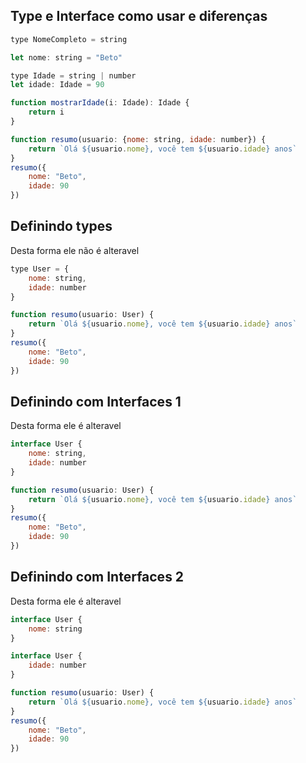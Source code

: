## Type e Interface como usar e diferenças

```js
type NomeCompleto = string
```

```js
let nome: string = "Beto"
```

```js
type Idade = string | number
let idade: Idade = 90
```

```js
function mostrarIdade(i: Idade): Idade {
    return i
}
```

```js
function resumo(usuario: {nome: string, idade: number}) {
    return `Olá ${usuario.nome}, você tem ${usuario.idade} anos`
}
resumo({
    nome: "Beto",
    idade: 90
})
```
## Definindo types

Desta forma ele não é alteravel

```js
type User = {
    nome: string,
    idade: number
}

function resumo(usuario: User) {
    return `Olá ${usuario.nome}, você tem ${usuario.idade} anos`
}
resumo({
    nome: "Beto",
    idade: 90
})
```

## Definindo com Interfaces 1

Desta forma ele é alteravel

```js
interface User {
    nome: string,
    idade: number
}

function resumo(usuario: User) {
    return `Olá ${usuario.nome}, você tem ${usuario.idade} anos`
}
resumo({
    nome: "Beto",
    idade: 90
})
```

## Definindo com Interfaces 2

Desta forma ele é alteravel

```js
interface User {
    nome: string
}

interface User {
    idade: number
}

function resumo(usuario: User) {
    return `Olá ${usuario.nome}, você tem ${usuario.idade} anos`
}
resumo({
    nome: "Beto",
    idade: 90
})
```









